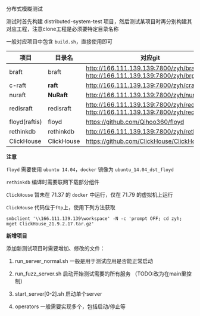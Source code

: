 分布式模糊测试

测试时首先构建 distributed-system-test 项目，然后测试某项目时再分别构建其对应工程，注意clone工程是必须要特定目录名称

一般对应项目中包含 `build.sh`，直接使用即可

| 项目          | 目录名     | 对应git                                                                          |
| ------------- | ---------- | -------------------------------------------------------------------------------- |
| braft         | braft      | http://166.111.139.139:7800/zyh/braft, http://166.111.139.139:7800/zyh/brpc      |
| c-raft        | **raft**   | http://166.111.139.139:7800/zyh/craft                                            |
| nuraft        | **NuRaft** | http://166.111.139.139:7800/zyh/nuraft                                           |
| redisraft     | redisraft  | http://166.111.139.139:7800/zyh/redisraft, http://166.111.139.139:7800/zyh/redis |
| floyd(raftis) | floyd      | https://github.com/Qihoo360/floyd                                                |
| rethinkdb     | rethinkdb  | http://166.111.139.139:7800/zyh/rethinkdb                                        |
| ClickHouse    | ClickHouse | https://github.com/ClickHouse/ClickHouse.git                                     |

**注意**

`floyd` 需要使用 `ubuntu 14.04`，`docker` 镜像为 `ubuntu_14.04_dst_floyd`

`rethinkdb` 编译时需要联网下载部分组件

`ClickHouse` 暂未在 71.37 的 `docker` 中运行，仅在 71.79 的虚拟机上运行


`ClickHouse` 代码位于`ftp`上，使用下列方法获取

```
smbclient '\\166.111.139.139\workspace' -N -c 'prompt OFF; cd zyh; mget ClickHouse_21.9.2.17.tar.gz'
```

**新增项目**

添加新测试项目时需要增加、修改的文件：

1. run_server_normal.sh
   一般是用于测试应用是否能正常启动

2. run_fuzz_server.sh
   启动开始测试需要的所有服务 （TODO:改为在main里控制）

3. start_server[0-2].sh
   启动单个server

4. operators
   一般需要实现多个，包括启动/停止等